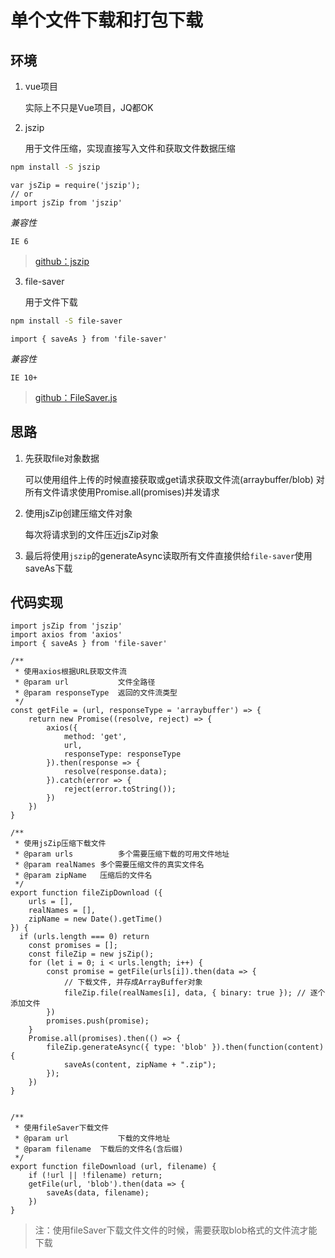 <!--
 * @Description: 单个文件下载和打包下载
 * @Date: 2020-01-14 17:31:23
 * @LastEditors  : phoebus
 * @LastEditTime : 2020-01-14 18:25:45
 * @label: 文件 下载
 -->

# 单个文件下载和打包下载

## 环境

1. vue项目

	实际上不只是Vue项目，JQ都OK

2. jszip

	用于文件压缩，实现直接写入文件和获取文件数据压缩

``` BASH
npm install -S jszip
```

``` JS
var jsZip = require('jszip');
// or
import jsZip from 'jszip'
```

*兼容性*

	IE 6

> [github：jszip](https://github.com/Stuk/jszip)

3. file-saver

	用于文件下载

``` BASH
npm install -S file-saver
```

``` JS
import { saveAs } from 'file-saver'
```

*兼容性*

	IE 10+

> [github：FileSaver.js](https://github.com/eligrey/FileSaver.js)

## 思路

1. 先获取file对象数据

	可以使用组件上传的时候直接获取或get请求获取文件流(arraybuffer/blob)
	对所有文件请求使用Promise.all(promises)并发请求

2. 使用jsZip创建压缩文件对象

	每次将请求到的文件压近jsZip对象

3. 最后将使用`jszip`的generateAsync读取所有文件直接供给`file-saver`使用saveAs下载

## 代码实现

``` JS
import jsZip from 'jszip'
import axios from 'axios'
import { saveAs } from 'file-saver'

/**
 * 使用axios根据URL获取文件流
 * @param url 			文件全路径
 * @param responseType 	返回的文件流类型
 */
const getFile = (url, responseType = 'arraybuffer') => {
	return new Promise((resolve, reject) => {
		axios({
			method: 'get',
			url,
			responseType: responseType
		}).then(response => {
			resolve(response.data);
		}).catch(error => {
			reject(error.toString());
		})
	})
}

/**
 * 使用jsZip压缩下载文件
 * @param urls 			多个需要压缩下载的可用文件地址
 * @param realNames 多个需要压缩文件的真实文件名
 * @param zipName 	压缩后的文件名
 */
export function fileZipDownload ({
	urls = [],
	realNames = [],
	zipName = new Date().getTime()
}) {
  if (urls.length === 0) return
	const promises = [];
	const fileZip = new jsZip();
	for (let i = 0; i < urls.length; i++) {
		const promise = getFile(urls[i]).then(data => {
			// 下载文件, 并存成ArrayBuffer对象
			fileZip.file(realNames[i], data, { binary: true });	// 逐个添加文件
		})
		promises.push(promise);
	}
	Promise.all(promises).then(() => {
		fileZip.generateAsync({ type: 'blob' }).then(function(content) {
			saveAs(content, zipName + ".zip");
		});
	})
}


/**
 * 使用fileSaver下载文件
 * @param url 			下载的文件地址
 * @param filename 	下载后的文件名(含后缀)
 */
export function fileDownload (url, filename) {
	if (!url || !filename) return;
	getFile(url, 'blob').then(data => {
		saveAs(data, filename);
	})
}
```

> 注：使用fileSaver下载文件文件的时候，需要获取blob格式的文件流才能下载
